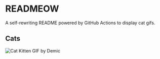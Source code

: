 # READMEOW

A self-rewriting README powered by GitHub Actions to display cat gifs.

## Cats

![Cat Kitten GIF by Demic](https://media4.giphy.com/media/3oriO0OEd9QIDdllqo/200.gif?cid=9acd02damtbze9yfcfakd0hwd5u7f3omxom3n2sgia4b9g25&ep=v1_gifs_search&rid=200.gif&ct=g)
